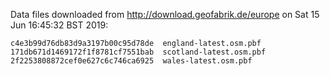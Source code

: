 Data files downloaded from http://download.geofabrik.de/europe on Sat 15 Jun 16:45:32 BST 2019:

    c4e3b99d76db83d9a3197b00c95d78de  england-latest.osm.pbf
    171db671d1469172f1f8781cf7551bab  scotland-latest.osm.pbf
    2f2253808872cef0e627c6c746ca6925  wales-latest.osm.pbf
